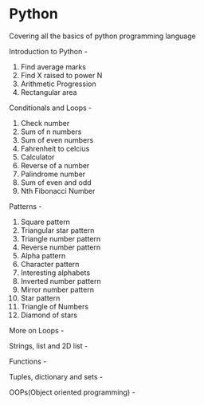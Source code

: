 # Python
Covering all the basics of python programming language

Introduction to Python -
1. Find average marks
2. Find X raised to power N
3. Arithmetic Progression
4. Rectangular area

Conditionals and Loops -
1. Check number
2. Sum of n numbers
3. Sum of even numbers
4. Fahrenheit to celcius
5. Calculator
6. Reverse of a number
7. Palindrome number
8. Sum of even and odd
9. Nth Fibonacci Number

Patterns -
1. Square pattern
2. Triangular star pattern
3. Triangle number pattern
4. Reverse number pattern
5. Alpha pattern
6. Character pattern
7. Interesting alphabets
8. Inverted number pattern
9. Mirror number pattern
10. Star pattern
11. Triangle of Numbers
12. Diamond of stars

More on Loops -

Strings, list and 2D list -

Functions -

Tuples, dictionary and sets -

OOPs(Object oriented programming) -
